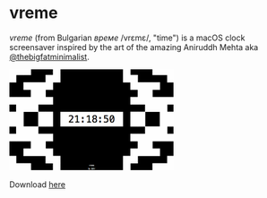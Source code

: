 # vreme

*vreme* (from Bulgarian *време* /vrɛmɛ/, "time") is a macOS clock screensaver inspired by the art of the amazing Aniruddh Mehta aka [@thebigfatminimalist](https://www.instagram.com/thebigfatminimalist).

![Preview](preview.gif)

Download [here](https://github.com/dshr/vreme/releases/)
